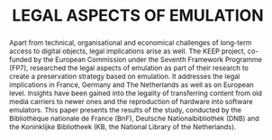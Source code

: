 ---
abstract: Apart from technical, organisational and economical challenges of long-term
  access to digital objects, legal implications arise as well. The KEEP project, co-funded
  by the European Commission under the Seventh Framework Programme (FP7), researched
  the legal aspects of emulation as part of their research to create a preservation
  strategy based on emulation. It addresses the legal implications in France, Germany
  and The Netherlands as well as on European level. Insights have been gained into
  the legality of transferring content from old media carriers to newer ones and the
  reproduction of hardware into software emulators. This paper presents the results
  of the study, conducted by the Bibliothèque nationale de France (BnF), Deutsche
  Nationalbibliothek (DNB) and the Koninklijke Bibliotheek (KB, the National Library
  of the Netherlands).
creators:
- van der Hoeven, Jeffrey
- Sepetjan, Sophie
- Dindorf, Marcus
date: null
document_url: https://services.phaidra.univie.ac.at/api/object/o:245907/download
grand_parent: iPRES
institutions: []
keywords:
- vienna
landing_page_url: https://phaidra.univie.ac.at/o:245907
language: eng
layout: publication
license: CC BY-SA 2.0 AT
notes_url: null
parent: iPRES 2010
presentation_url: null
publication_type: poster
size: 536813
source_name: iPRES
title: LEGAL ASPECTS OF EMULATION
year: 2010
---